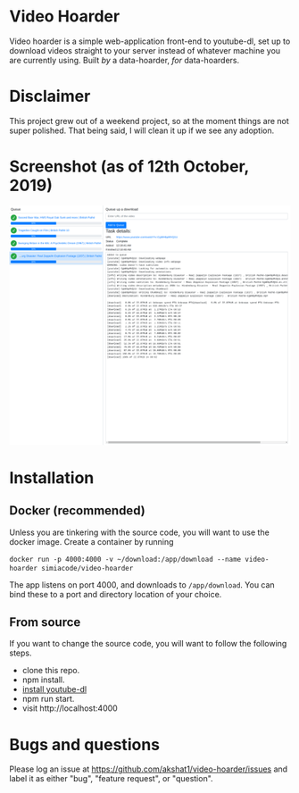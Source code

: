 # Video Hoarder

Video hoarder is a simple web-application front-end to youtube-dl, set up to download videos straight to your server instead of whatever machine you are currently using. Built _by_ a data-hoarder, _for_ data-hoarders.

# Disclaimer

This project grew out of a weekend project, so at the moment things are not super polished. That being said, I will clean it up if we see any adoption.

# Screenshot (as of 12th October, 2019)
![screenshots taken on 12th October 2019](https://github.com/akshat1/video-hoarder/raw/develop/screenshots/10_12_2019.png)

# Installation

## Docker (recommended)

Unless you are tinkering with the source code, you will want to use the docker image. Create a container by running 

```
docker run -p 4000:4000 -v ~/download:/app/download --name video-hoarder simiacode/video-hoarder
```

The app listens on port 4000, and downloads to `/app/download`. You can bind these to a port and directory location of your choice.

## From source

If you want to change the source code, you will want to follow the following steps.

- clone this repo.
- npm install.
- [install youtube-dl](https://ytdl-org.github.io/youtube-dl/download.html)
- npm run start.
- visit http://localhost:4000

# Bugs and questions

Please log an issue at https://github.com/akshat1/video-hoarder/issues and label it as either "bug", "feature request", or "question".
